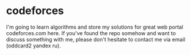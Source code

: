 # codeforces
I'm going to learn algorithms and store my solutions for great web portal codeforces.com here.
If you've found the repo somehow and want to discuss something with me, please don't hesitate to contact me via email (oddcard2 yandex ru).
